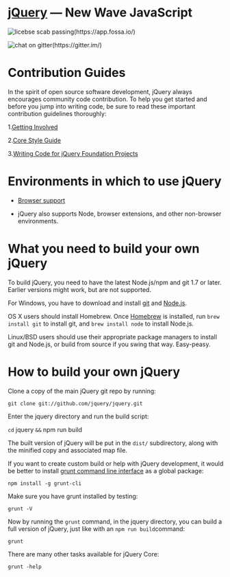 # [jQuery](https://jquery.com/) — New Wave JavaScript
![licebse scab passing(https://app.fossa.io/)](https://camo.githubusercontent.com/5d9de981d9d8bac0704c88c883fb7ea189853438/68747470733a2f2f6170702e666f7373612e696f2f6170692f70726f6a656374732f6769742532426769746875622e636f6d2532466a71756572792532466a71756572792e7376673f747970653d736869656c64)

![chat on gitter(https://gitter.im/)](https://camo.githubusercontent.com/23f54f6f19526affe12eff896c1e88d65cc9c921/68747470733a2f2f6261646765732e6769747465722e696d2f6a71756572792f6a71756572792e737667)  

# Contribution Guides  
In the spirit of open source software development, jQuery always encourages community code contribution. To help you get started and before you jump into writing code, be sure to read these important contribution guidelines thoroughly:  

1.[Getting Involved](https://contribute.jquery.org/)  

2.[Core Style Guide](https://contribute.jquery.org/)

3.[Writing Code for jQuery Foundation Projects](https://contribute.jquery.org/)

# Environments in which to use jQuery
* [Browser support](https://jquery.com/)  

* jQuery also supports Node, browser extensions, and other non-browser environments.  

# What you need to build your own jQuery  

To build jQuery, you need to have the latest Node.js/npm and git 1.7 or later. Earlier versions might work, but are not supported.

For Windows, you have to download and install [git](https://git-scm.com/) and [Node.js](https://nodejs.org/).

OS X users should install Homebrew. Once [Homebrew]() is installed, run `brew install git` to install git, and `brew install node` to install Node.js.

Linux/BSD users should use their appropriate package managers to install git and Node.js, or build from source if you swing that way. Easy-peasy. 

# How to build your own jQuery  

Clone a copy of the main jQuery git repo by running:

`git clone git://github.com/jquery/jquery.git`  

Enter the jquery directory and run the build script:

`cd` jquery `&&` npm run build  
  
The built version of jQuery will be put in the `dist/` subdirectory, along with the minified copy and associated map file.

If you want to create custom build or help with jQuery development, it would be better to install [grunt command line interface](https://github.com/) as a global package:

`npm install -g grunt-cli ` 

Make sure you have grunt installed by testing:

`grunt -V`

Now by running the `grunt` command, in the jquery directory, you can build a full version of jQuery, just like with an `npm run build`command:

`grunt`

There are many other tasks available for jQuery Core:

`grunt -help`